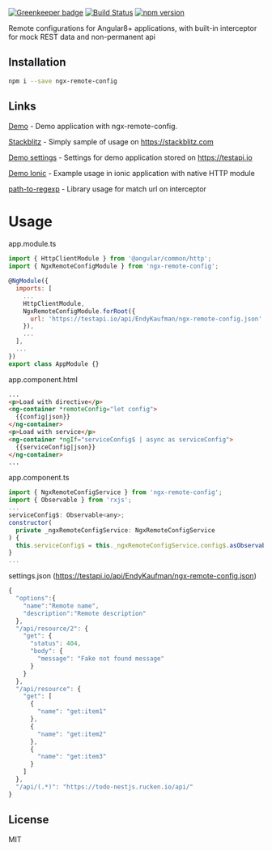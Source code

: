 [![Greenkeeper badge](https://badges.greenkeeper.io/EndyKaufman/ngx-remote-config.svg)](https://greenkeeper.io/)
[![Build Status](https://travis-ci.org/EndyKaufman/ngx-remote-config.svg?branch=master)](https://travis-ci.org/EndyKaufman/ngx-remote-config)
[![npm version](https://badge.fury.io/js/ngx-remote-config.svg)](https://badge.fury.io/js/ngx-remote-config)

Remote configurations for Angular8+ applications, with built-in interceptor for mock REST data and non-permanent api

## Installation

```bash
npm i --save ngx-remote-config
```

## Links

[Demo](https://endykaufman.github.io/ngx-remote-config) - Demo application with ngx-remote-config.

[Stackblitz](https://stackblitz.com/edit/ngx-remote-config) - Simply sample of usage on https://stackblitz.com

[Demo settings](https://testapi.io/api/EndyKaufman/ngx-remote-config.json) - Settings for demo application stored on https://testapi.io

[Demo Ionic](https://github.com/rucken/todo-ionic) - Example usage in ionic application with native HTTP module

[path-to-regexp](https://github.com/pillarjs/path-to-regexp) - Library usage for match url on interceptor

# Usage

app.module.ts

```js
import { HttpClientModule } from '@angular/common/http';
import { NgxRemoteConfigModule } from 'ngx-remote-config';

@NgModule({
  imports: [
    ...
    HttpClientModule,
    NgxRemoteConfigModule.forRoot({
      url: 'https://testapi.io/api/EndyKaufman/ngx-remote-config.json'
    }),
    ...
  ],
  ...
})
export class AppModule {}
```

app.component.html

```html
...
<p>Load with directive</p>
<ng-container *remoteConfig="let config">
  {{config|json}}
</ng-container>
<p>Load with service</p>
<ng-container *ngIf="serviceConfig$ | async as serviceConfig">
  {{serviceConfig|json}}
</ng-container>
...
```

app.component.ts

```js
import { NgxRemoteConfigService } from 'ngx-remote-config';
import { Observable } from 'rxjs';
...
serviceConfig$: Observable<any>;
constructor(
  private _ngxRemoteConfigService: NgxRemoteConfigService
) {
  this.serviceConfig$ = this._ngxRemoteConfigService.config$.asObservable();
}
...
```

settings.json (https://testapi.io/api/EndyKaufman/ngx-remote-config.json)

```js
{
  "options":{
    "name":"Remote name",
    "description":"Remote description"
  },
  "/api/resource/2": {
    "get": {
      "status": 404,
      "body": {
        "message": "Fake not found message"
      }
    }
  },
  "/api/resource": {
    "get": [
      {
        "name": "get:item1"
      },
      {
        "name": "get:item2"
      },
      {
        "name": "get:item3"
      }
    ]
  },
  "/api/(.*)": "https://todo-nestjs.rucken.io/api/"
}
```

## License

MIT
